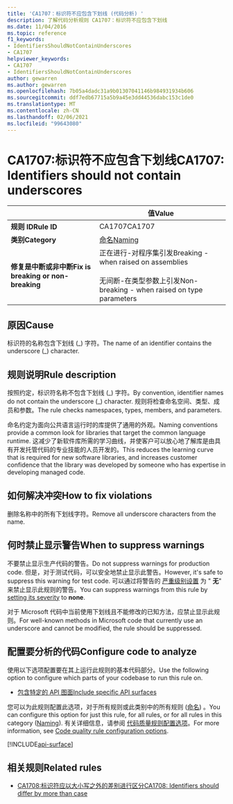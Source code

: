 ```yaml
---
title: 'CA1707：标识符不应包含下划线 (代码分析) '
description: 了解代码分析规则 CA1707：标识符不应包含下划线
ms.date: 11/04/2016
ms.topic: reference
f1_keywords:
- IdentifiersShouldNotContainUnderscores
- CA1707
helpviewer_keywords:
- CA1707
- IdentifiersShouldNotContainUnderscores
author: gewarren
ms.author: gewarren
ms.openlocfilehash: 7b05a4dadc31a9b01307041146b984931934b606
ms.sourcegitcommit: ddf7edb67715a5b9a45e3dd44536dabc153c1de0
ms.translationtype: MT
ms.contentlocale: zh-CN
ms.lasthandoff: 02/06/2021
ms.locfileid: "99643080"
---
```

# <a name="ca1707-identifiers-should-not-contain-underscores"></a><span data-ttu-id="9d42a-103">CA1707:标识符不应包含下划线</span><span class="sxs-lookup"><span data-stu-id="9d42a-103">CA1707: Identifiers should not contain underscores</span></span>

| | <span data-ttu-id="9d42a-104">值</span><span class="sxs-lookup"><span data-stu-id="9d42a-104">Value</span></span> |
|-|-|
| <span data-ttu-id="9d42a-105">**规则 ID**</span><span class="sxs-lookup"><span data-stu-id="9d42a-105">**Rule ID**</span></span> |<span data-ttu-id="9d42a-106">CA1707</span><span class="sxs-lookup"><span data-stu-id="9d42a-106">CA1707</span></span>|
| <span data-ttu-id="9d42a-107">**类别**</span><span class="sxs-lookup"><span data-stu-id="9d42a-107">**Category**</span></span> |[<span data-ttu-id="9d42a-108">命名</span><span class="sxs-lookup"><span data-stu-id="9d42a-108">Naming</span></span>](naming-warnings.md)|
| <span data-ttu-id="9d42a-109">**修复是中断或非中断**</span><span class="sxs-lookup"><span data-stu-id="9d42a-109">**Fix is breaking or non-breaking**</span></span> |<span data-ttu-id="9d42a-110">正在进行-对程序集引发</span><span class="sxs-lookup"><span data-stu-id="9d42a-110">Breaking - when raised on assemblies</span></span><br/><br/><span data-ttu-id="9d42a-111">无间断-在类型参数上引发</span><span class="sxs-lookup"><span data-stu-id="9d42a-111">Non-breaking - when raised on type parameters</span></span>|

## <a name="cause"></a><span data-ttu-id="9d42a-112">原因</span><span class="sxs-lookup"><span data-stu-id="9d42a-112">Cause</span></span>

<span data-ttu-id="9d42a-113">标识符的名称包含下划线 (\_) 字符。</span><span class="sxs-lookup"><span data-stu-id="9d42a-113">The name of an identifier contains the underscore (\_) character.</span></span>

## <a name="rule-description"></a><span data-ttu-id="9d42a-114">规则说明</span><span class="sxs-lookup"><span data-stu-id="9d42a-114">Rule description</span></span>

<span data-ttu-id="9d42a-115">按照约定，标识符名称不包含下划线 (\_) 字符。</span><span class="sxs-lookup"><span data-stu-id="9d42a-115">By convention, identifier names do not contain the underscore (\_) character.</span></span> <span data-ttu-id="9d42a-116">规则将检查命名空间、类型、成员和参数。</span><span class="sxs-lookup"><span data-stu-id="9d42a-116">The rule checks namespaces, types, members, and parameters.</span></span>

<span data-ttu-id="9d42a-117">命名约定为面向公共语言运行时的库提供了通用的外观。</span><span class="sxs-lookup"><span data-stu-id="9d42a-117">Naming conventions provide a common look for libraries that target the common language runtime.</span></span> <span data-ttu-id="9d42a-118">这减少了新软件库所需的学习曲线，并使客户可以放心地了解库是由具有开发托管代码的专业技能的人员开发的。</span><span class="sxs-lookup"><span data-stu-id="9d42a-118">This reduces the learning curve that is required for new software libraries, and increases customer confidence that the library was developed by someone who has expertise in developing managed code.</span></span>

## <a name="how-to-fix-violations"></a><span data-ttu-id="9d42a-119">如何解决冲突</span><span class="sxs-lookup"><span data-stu-id="9d42a-119">How to fix violations</span></span>

<span data-ttu-id="9d42a-120">删除名称中的所有下划线字符。</span><span class="sxs-lookup"><span data-stu-id="9d42a-120">Remove all underscore characters from the name.</span></span>

## <a name="when-to-suppress-warnings"></a><span data-ttu-id="9d42a-121">何时禁止显示警告</span><span class="sxs-lookup"><span data-stu-id="9d42a-121">When to suppress warnings</span></span>

<span data-ttu-id="9d42a-122">不要禁止显示生产代码的警告。</span><span class="sxs-lookup"><span data-stu-id="9d42a-122">Do not suppress warnings for production code.</span></span> <span data-ttu-id="9d42a-123">但是，对于测试代码，可以安全地禁止显示此警告。</span><span class="sxs-lookup"><span data-stu-id="9d42a-123">However, it's safe to suppress this warning for test code.</span></span> <span data-ttu-id="9d42a-124">可以通过将警告的 [严重级别设置](../configuration-options.md#severity-level) 为 " **无**" 来禁止显示此规则的警告。</span><span class="sxs-lookup"><span data-stu-id="9d42a-124">You can suppress warnings from this rule by [setting its severity](../configuration-options.md#severity-level) to **none**.</span></span>

<span data-ttu-id="9d42a-125">对于 Microsoft 代码中当前使用下划线且不能修改的已知方法，应禁止显示此规则。</span><span class="sxs-lookup"><span data-stu-id="9d42a-125">For well-known methods in Microsoft code that currently use an underscore and cannot be modified, the rule should be suppressed.</span></span>

## <a name="configure-code-to-analyze"></a><span data-ttu-id="9d42a-126">配置要分析的代码</span><span class="sxs-lookup"><span data-stu-id="9d42a-126">Configure code to analyze</span></span>

<span data-ttu-id="9d42a-127">使用以下选项配置要在其上运行此规则的基本代码部分。</span><span class="sxs-lookup"><span data-stu-id="9d42a-127">Use the following option to configure which parts of your codebase to run this rule on.</span></span>

- [<span data-ttu-id="9d42a-128">包含特定的 API 图面</span><span class="sxs-lookup"><span data-stu-id="9d42a-128">Include specific API surfaces</span></span>](#include-specific-api-surfaces)

<span data-ttu-id="9d42a-129">您可以为此规则配置此选项，对于所有规则或此类别中的所有规则 ([命名](naming-warnings.md)) 。</span><span class="sxs-lookup"><span data-stu-id="9d42a-129">You can configure this option for just this rule, for all rules, or for all rules in this category ([Naming](naming-warnings.md)).</span></span> <span data-ttu-id="9d42a-130">有关详细信息，请参阅 [代码质量规则配置选项](../code-quality-rule-options.md)。</span><span class="sxs-lookup"><span data-stu-id="9d42a-130">For more information, see [Code quality rule configuration options](../code-quality-rule-options.md).</span></span>

[!INCLUDE[api-surface](~/includes/code-analysis/api-surface.md)]

## <a name="related-rules"></a><span data-ttu-id="9d42a-131">相关规则</span><span class="sxs-lookup"><span data-stu-id="9d42a-131">Related rules</span></span>

- [<span data-ttu-id="9d42a-132">CA1708:标识符应以大小写之外的差别进行区分</span><span class="sxs-lookup"><span data-stu-id="9d42a-132">CA1708: Identifiers should differ by more than case</span></span>](ca1708.md)
